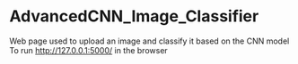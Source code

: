 # AdvancedCNN_Image_Classifier
Web page used to upload an image and classify it based on the CNN model
        To run http://127.0.0.1:5000/ in the browser
